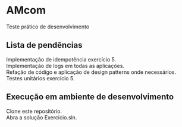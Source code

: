 # AMcom
Teste prático de desenvolvimento

## Lista de pendências

Implementação de idempotência exercício 5. \
Implementação de logs em todas as aplicações. \
Refação de código e aplicação de design patterns onde necessários. \
Testes unitários exercício 5.

## Execução em ambiente de desenvolvimento

Clone este repositório. \
Abra a solução Exercicio.sln.
